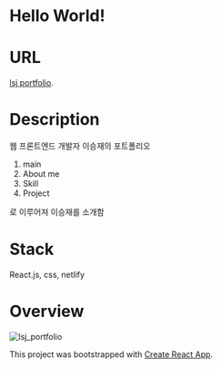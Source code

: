 # Hello World!

# URL
[lsj portfolio](https://lsjportfolio.netlify.app).

# Description
웹 프론트엔드 개발자 이승재의 포트폴리오
1. main
2. About me
3. Skill
4. Project

로 이루어져 이승재를 소개함

# Stack

React.js, css, netlify


# Overview
![lsj_portfolio](https://user-images.githubusercontent.com/77383581/143663489-91bf14ef-c74d-43a8-b8a1-5ce26450dc86.gif)

This project was bootstrapped with [Create React App](https://github.com/facebook/create-react-app).
